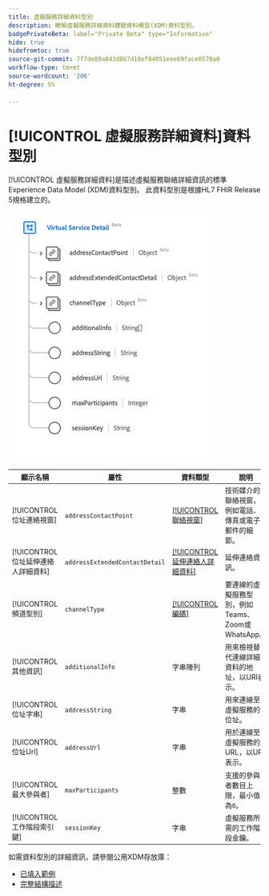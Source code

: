 ```yaml
---
title: 虛擬服務詳細資料型別
description: 瞭解虛擬服務詳細資料體驗資料模型(XDM)資料型別。
badgePrivateBeta: label="Private Beta" type="Informative"
hide: true
hidefromtoc: true
source-git-commit: 7f7de89a843d867d18ef84051eee69face0570a0
workflow-type: tm+mt
source-wordcount: '206'
ht-degree: 5%

---
```


# [!UICONTROL 虛擬服務詳細資料]資料型別

[!UICONTROL 虛擬服務詳細資料]是描述虛擬服務聯絡詳細資訊的標準Experience Data Model (XDM)資料型別。 此資料型別是根據HL7 FHIR Release 5規格建立的。

![虛擬服務詳細資料資料型別結構](../../images/data-types/healthcare/virtual-service-detail.png)

| 顯示名稱 | 屬性 | 資料類型 | 說明 |
| --- | --- | --- | --- |
| [!UICONTROL 位址連絡視窗] | `addressContactPoint` | [[!UICONTROL 聯絡視窗]](../healthcare/contact-point.md) | 技術媒介的聯絡視窗，例如電話、傳真或電子郵件的細節。 |
| [!UICONTROL 位址延伸連絡人詳細資料] | `addressExtendedContactDetail` | [[!UICONTROL 延伸連絡人詳細資料]](../healthcare/extended-contact-detail.md) | 延伸連絡資訊。 |
| [!UICONTROL 頻道型別] | `channelType` | [[!UICONTROL 編碼]](../healthcare/coding.md) | 要連線的虛擬服務型別，例如Teams、Zoom或WhatsApp。 |
| [!UICONTROL 其他資訊] | `additionalInfo` | 字串陣列 | 用來檢視替代連線詳細資料的地址，以URI表示。 |
| [!UICONTROL 位址字串] | `addressString` | 字串 | 用來連線至虛擬服務的位址。 |
| [!UICONTROL 位址Url] | `addressUrl` | 字串 | 用於連線至虛擬服務的URL，以URI表示。 |
| [!UICONTROL 最大參與者] | `maxParticipants` | 整數 | 支援的參與者數目上限，最小值為`0`。 |
| [!UICONTROL 工作階段索引鍵] | `sessionKey` | 字串 | 虛擬服務所需的工作階段金鑰。 |

如需資料型別的詳細資訊，請參閱公用XDM存放庫：

* [已填入範例](https://github.com/adobe/xdm/blob/master/extensions/industry/healthcare/fhir/datatypes/simplequantity.example.1.json)
* [完整結構描述](https://github.com/adobe/xdm/blob/master/extensions/industry/healthcare/fhir/datatypes/simplequantity.schema.json)
